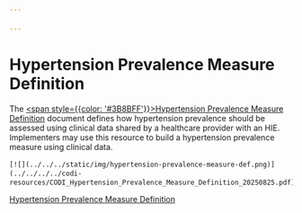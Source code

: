 ```yaml
---

---
```


# Hypertension Prevalence Measure Definition

The [<span style={{color: '#3B8BFF'}}>Hypertension Prevalence Measure
Definition</span>](../../../../codi-resources/CODI_Hypertension_Prevalence_Measure_Definition_20250825.pdf)
document defines how hypertension prevalence should be assessed using clinical data shared by a healthcare provider with an HIE. Implementers may use this resource to build a hypertension prevalence measure using clinical data.

<div style={{width: '250px'}} className="blue-links">
<div style={{border: "2px solid"}}>

    [![](../../../static/img/hypertension-prevalence-measure-def.png)](../../../../codi-resources/CODI_Hypertension_Prevalence_Measure_Definition_20250825.pdf)
</div>

[Hypertension Prevalence Measure Definition](../../../../codi-resources/CODI_Hypertension_Prevalence_Measure_Definition_20250825.pdf)
</div>
